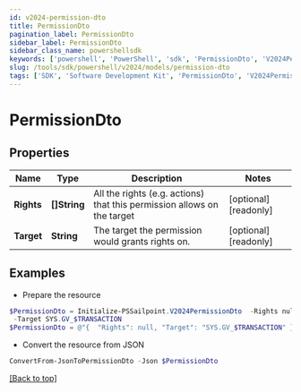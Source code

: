```yaml
---
id: v2024-permission-dto
title: PermissionDto
pagination_label: PermissionDto
sidebar_label: PermissionDto
sidebar_class_name: powershellsdk
keywords: ['powershell', 'PowerShell', 'sdk', 'PermissionDto', 'V2024PermissionDto'] 
slug: /tools/sdk/powershell/v2024/models/permission-dto
tags: ['SDK', 'Software Development Kit', 'PermissionDto', 'V2024PermissionDto']
---
```



# PermissionDto

## Properties

Name | Type | Description | Notes
------------ | ------------- | ------------- | -------------
**Rights** | **[]String** | All the rights (e.g. actions) that this permission allows on the target | [optional] [readonly] 
**Target** | **String** | The target the permission would grants rights on. | [optional] [readonly] 

## Examples

- Prepare the resource
```powershell
$PermissionDto = Initialize-PSSailpoint.V2024PermissionDto  -Rights null `
 -Target SYS.GV_$TRANSACTION
$PermissionDto = @"{  "Rights": null, "Target": "SYS.GV_$TRANSACTION" }"@
```

- Convert the resource from JSON
```powershell
ConvertFrom-JsonToPermissionDto -Json $PermissionDto
```


[[Back to top]](#) 

